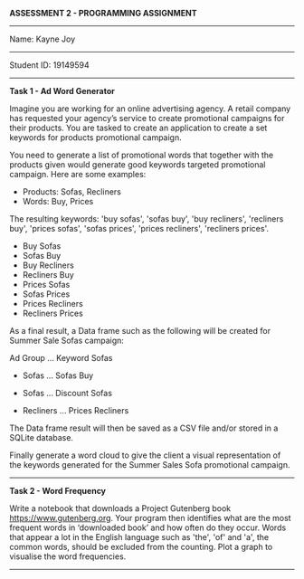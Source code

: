 **ASSESSMENT 2 - PROGRAMMING ASSIGNMENT** <Br>

---


Name: Kayne Joy

---


Student ID: 19149594

  
  ---
  
  
  **Task 1 - Ad Word Generator**

Imagine you are working for an online advertising agency. A retail company has requested your agency’s service to create promotional campaigns for their products.
You are tasked to create an application to create a set keywords for products promotional campaign.

You need to generate a list of promotional words that together with the products given would generate good keywords targeted promotional campaign.
Here are some examples:

*   Products: Sofas, Recliners
*   Words: Buy, Prices

The resulting keywords: 'buy sofas', 'sofas buy', 'buy recliners', 'recliners buy', 'prices sofas', 'sofas prices', 'prices recliners', 'recliners prices'.

*   Buy Sofas
*   Sofas Buy
*   Buy Recliners
*   Recliners Buy
*   Prices Sofas
*   Sofas Prices
*   Prices Recliners
*   Recliners Prices

As a final result, a Data frame such as the following will be created for Summer Sale Sofas campaign:

Ad Group ... Keyword
Sofas

*   Sofas ... Sofas Buy

*   Sofas ... Discount Sofas

*   Recliners ... Prices Recliners


The Data frame result will then be saved as a CSV file and/or stored in a SQLite database.

Finally generate a word cloud to give the client a visual representation of the keywords generated for the Summer Sales Sofa promotional campaign.


---
  
  
  **Task 2 - Word Frequency**

Write a notebook that downloads a Project Gutenberg book https://www.gutenberg.org. Your program then identifies what are the most frequent words in ‘downloaded book’ and how often do they occur. Words that appear a lot in the English language such as 'the', 'of' and 'a', the common words, should be excluded from the counting. Plot a graph to visualise the word frequencies.

---

